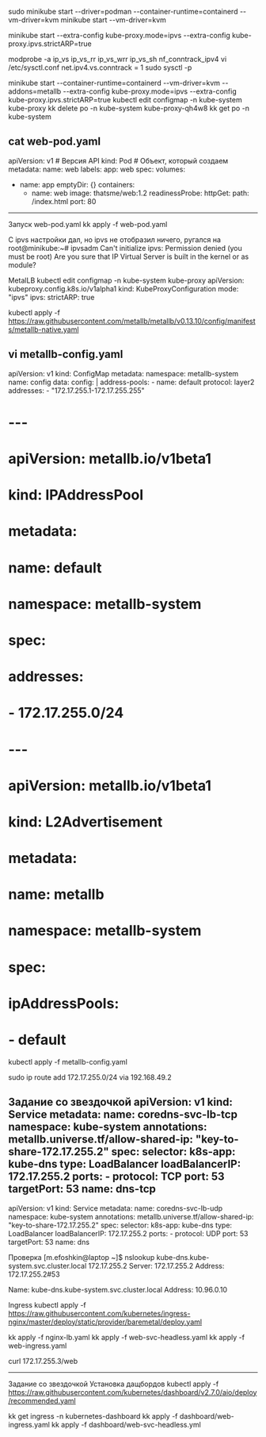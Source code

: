 sudo minikube start --driver=podman --container-runtime=containerd --vm-driver=kvm
minikube start --vm-driver=kvm


minikube start --extra-config kube-proxy.mode=ipvs --extra-config kube-proxy.ipvs.strictARP=true 


modprobe -a ip_vs ip_vs_rr ip_vs_wrr ip_vs_sh nf_conntrack_ipv4
vi /etc/sysctl.conf 
net.ipv4.vs.conntrack = 1
sudo sysctl -p

minikube start  --container-runtime=containerd --vm-driver=kvm --addons=metallb --extra-config kube-proxy.mode=ipvs --extra-config kube-proxy.ipvs.strictARP=true 
kubectl edit configmap -n kube-system kube-proxy
kk delete po -n kube-system kube-proxy-qh4w8
kk get po -n kube-system


cat web-pod.yaml
------------------------------------
apiVersion: v1 # Версия API
kind: Pod # Объект, который создаем
metadata:
  name: web
  labels: 
    app: web
spec:
  volumes:
  - name: app
    emptyDir: {}
  containers: 
    - name: web
      image: thatsme/web:1.2
      readinessProbe: 
        httpGet: 
          path: /index.html 
          port: 80
---------------------------------------------

Запуск web-pod.yaml
kk apply -f web-pod.yaml 

С ipvs настройки дал, но ipvs не отобразил ничего, ругался на 
root@minikube:~# ipvsadm
Can't initialize ipvs: Permission denied (you must be root)
Are you sure that IP Virtual Server is built in the kernel or as module?

MetalLB
kubectl edit configmap -n kube-system kube-proxy
apiVersion: kubeproxy.config.k8s.io/v1alpha1
kind: KubeProxyConfiguration
mode: "ipvs"
ipvs:
  strictARP: true



kubectl apply -f https://raw.githubusercontent.com/metallb/metallb/v0.13.10/config/manifests/metallb-native.yaml

vi metallb-config.yaml
---
apiVersion: v1
kind: ConfigMap
metadata:
  namespace: metallb-system
  name: config
data:
  config: |
    address-pools:
      - name: default
        protocol: layer2
        addresses:
          - "172.17.255.1-172.17.255.255"


# ---
# apiVersion: metallb.io/v1beta1
# kind: IPAddressPool
# metadata:
#   name: default
#   namespace: metallb-system
# spec:
#   addresses:
#   - 172.17.255.0/24

# ---
# apiVersion: metallb.io/v1beta1
# kind: L2Advertisement
# metadata:
#   name: metallb
#   namespace: metallb-system
# spec:
#   ipAddressPools:
#   - default


kubectl apply -f metallb-config.yaml


sudo ip route add 172.17.255.0/24 via 192.168.49.2

Задание со звездочкой
apiVersion: v1
kind: Service
metadata:
  name: coredns-svc-lb-tcp
  namespace: kube-system
  annotations: 
    metallb.universe.tf/allow-shared-ip: "key-to-share-172.17.255.2"
spec:
  selector:
    k8s-app: kube-dns
  type: LoadBalancer
  loadBalancerIP: 172.17.255.2
  ports:
    - protocol: TCP
      port: 53
      targetPort: 53
      name: dns-tcp
---
apiVersion: v1
kind: Service
metadata:
  name: coredns-svc-lb-udp
  namespace: kube-system
  annotations: 
    metallb.universe.tf/allow-shared-ip: "key-to-share-172.17.255.2"
spec:
  selector:
    k8s-app: kube-dns
  type: LoadBalancer
  loadBalancerIP: 172.17.255.2
  ports:
    - protocol: UDP
      port: 53
      targetPort: 53
      name: dns 

Проверка 
[m.efoshkin@laptop ~]$ nslookup kube-dns.kube-system.svc.cluster.local 172.17.255.2
Server:		172.17.255.2
Address:	172.17.255.2#53

Name:	kube-dns.kube-system.svc.cluster.local
Address: 10.96.0.10


Ingress
kubectl apply -f https://raw.githubusercontent.com/kubernetes/ingress-nginx/master/deploy/static/provider/baremetal/deploy.yaml

kk apply -f nginx-lb.yaml
kk apply -f web-svc-headless.yaml 
kk apply -f web-ingress.yaml

curl 172.17.255.3/web


******
Задание со звездочкой
Установка дащбордов
kubectl apply -f https://raw.githubusercontent.com/kubernetes/dashboard/v2.7.0/aio/deploy/recommended.yaml

kk get ingress -n kubernetes-dashboard
kk apply -f dashboard/web-ingress.yaml 
kk apply -f dashboard/web-svc-headless.yml